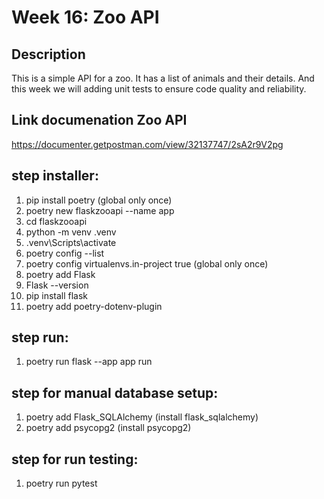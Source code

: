 # Week 16: Zoo API

## Description

This is a simple API for a zoo. It has a list of animals and their details. And this week we will adding unit tests to ensure code quality and reliability.

## Link documenation Zoo API

https://documenter.getpostman.com/view/32137747/2sA2r9V2pg


## step installer:

1. pip install poetry (global only once)
2. poetry new flaskzooapi --name app
3. cd flaskzooapi
4. python -m venv .venv
5. .venv\Scripts\activate
6. poetry config --list
7. poetry config virtualenvs.in-project true (global only once)
8. poetry add Flask
9. Flask --version
10. pip install flask
11. poetry add poetry-dotenv-plugin

## step run:
1. poetry run flask --app app run


## step for manual database setup:
1. poetry add Flask_SQLAlchemy (install flask_sqlalchemy)
2. poetry add psycopg2 (install psycopg2)

## step for run testing:
1. poetry run pytest